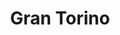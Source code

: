 ---
title: "Gran Torino"

year: 2008

director: "Clint Eastwood"

summary: "Old grumpy grampys heart melts just a bit when he is needed again"

comment: "The story is a bit banal, but in Eastwoods hands it's made a great watch"

video: https://media.giphy.com/media/v1.Y2lkPTc5MGI3NjExNWI3YzRkMWt0djl1ZHc2Nzd2NWp6eXdlbHdrOTZjajJmZTVyYndyayZlcD12MV9pbnRlcm5hbF9naWZfYnlfaWQmY3Q9Zw/QThJ0l94YZiM0/giphy.mp4

image: "https://media.giphy.com/media/QThJ0l94YZiM0/giphy.gif"

imdb: "https://www.imdb.com/title/tt1205489/"

quotes:
  - "Ever notice how you come across somebody once in a while you shouldn't have fucked with?"
  - "Boy, does my ass hurt from all of the guys at my construction job."
---